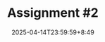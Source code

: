 ---
type: assignment
date: 2025-04-14T23:59:59+8:49
title: 'Assignment #2'
pdf: /static_files/assignments/Assignment2.pdf
attachment_part1: /static_files/assignments/Assignment2.zip.001
attachment_part2: /static_files/assignments/Assignment2.zip.002
attachment_part3: /static_files/assignments/Assignment2.zip.003
#solutions: /static_files/assignments/asg_solutions.pdf
due_event: 
    type: due
    date: 2025-04-30T23:59:59
    description: 'Assignment #2 due'
---